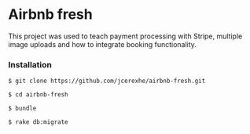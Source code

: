 # Airbnb fresh

This project was used to teach payment processing with Stripe, multiple image uploads and how to integrate booking functionality. 

### Installation

```
$ git clone https://github.com/jcerexhe/airbnb-fresh.git
```

```
$ cd airbnb-fresh
```

```
$ bundle
```

```
$ rake db:migrate
```